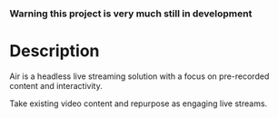### Warning this project is very much still in development

# Description

Air is a headless live streaming solution with a focus on pre-recorded content and interactivity. 

Take existing video content and repurpose as engaging live streams.